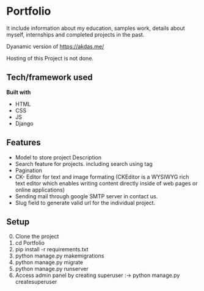 
# Portfolio 
It include information about my education, samples work, details about myself, internships and completed projects in the past.

Dyanamic version of https://akdas.me/

Hosting of this Project is not done.
## Tech/framework used
<b>Built with</b>
- HTML
- CSS
- JS
- Django

## Features
- Model to store project Description
- Search feature for projects. including search using tag
- Pagination 
- CK- Editor for text and image formating (CKEditor is a WYSIWYG rich text editor which enables writing content directly inside of web pages or online applications)
- Sending mail through google SMTP server in contact us.
- Slug field to generate valid url for the individual project.

## Setup
0. Clone the project
1. cd Portfolio
2. pip install -r requirements.txt
3. python manage.py makemigrations
4. python manage.py migrate
5. python manage.py runserver
6. Access admin panel by creating superuser :->  python manage.py createsuperuser

